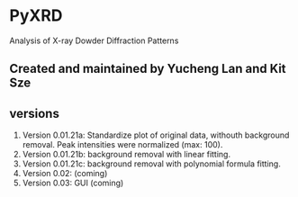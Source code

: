 # PyXRD
Analysis of X-ray Dowder Diffraction Patterns

## Created and maintained by Yucheng Lan and Kit Sze

## versions
1. Version 0.01.21a: Standardize plot of original data, withouth background removal.  Peak intensities were normalized (max: 100).  
2. Version 0.01.21b: background removal with linear fitting.
3. Version 0.01.21c: background removal with polynomial formula fitting.
4. Version 0.02: (coming)
5. Version 0.03: GUI (coming)
